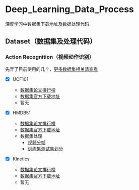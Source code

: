 # Deep_Learning_Data_Process
 深度学习中数据集下载地址及数据处理代码

## Dataset（数据集及处理代码）

### Action Recognition（视频动作识别）

先弄了目前使用的几个，[更多数据集相关请查看](https://paperswithcode.com/task/action-recognition-in-videos)

- [x] UCF101
  - [数据集论文排行榜](https://paperswithcode.com/sota/action-recognition-in-videos-on-ucf101)
  - [数据集官方下载地址](https://www.crcv.ucf.edu/data/UCF101.php)
  - 暂无

- [x] HMDB51
  - [数据集论文排行榜](https://paperswithcode.com/sota/action-recognition-in-videos-on-hmdb-51)
  - [数据集官方下载地址](https://serre-lab.clps.brown.edu/resource/hmdb-a-large-human-motion-database/)
  - 数据集处理
    - [视频分帧](.\HMDB51\data_process_HMDB_video_split.py) 
    - [训练集测试集划分](.\HMDB51\data_process_HMDB_label_write.py) 

- [x] Kinetics
  - [数据集论文排行榜](https://paperswithcode.com/dataset/kinetics)
  - [数据集官方下载地址](https://deepmind.com/research/open-source/kinetics)
  - 暂无